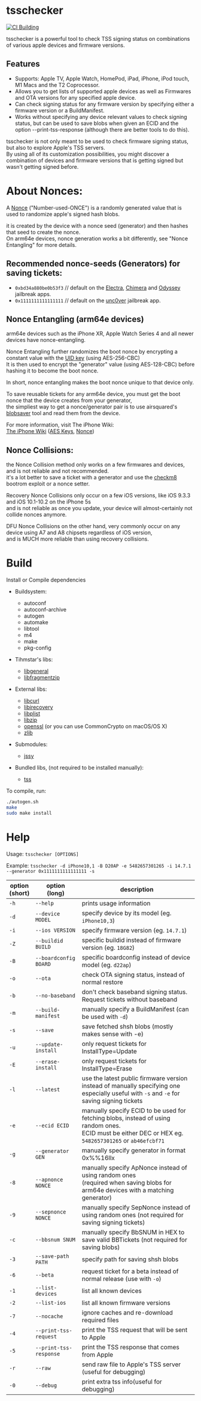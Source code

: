 # tsschecker
[![CI Building](https://img.shields.io/github/workflow/status/1Conan/tsschecker/Build%20%26%20Release/main?style=for-the-badge)](https://github.com/1Conan/tsschecker/actions)

tsschecker is a powerful tool to check TSS signing status on combinations of various apple devices and firmware versions.

## Features  
* Supports: Apple TV, Apple Watch, HomePod, iPad, iPhone, iPod touch, M1 Macs and the T2 Coprocessor.
* Allows you to get lists of supported apple devices as well as Firmwares and OTA versions for any specified apple device.
* Can check signing status for any firmware version by specifying either a firmware version or a BuildManifest.
* Works without specifying any device relevant values to check signing status, but can be used to save blobs when given an ECID and the option --print-tss-response (although there are better tools to do this).

tsschecker is not only meant to be used to check firmware signing status, but also to explore Apple's TSS servers.<br/>
By using all of its customization possibilities, you might discover a combination of devices and firmware versions that is getting signed but wasn't getting signed before. 

# About Nonces:
A [Nonce](https://wikipedia.org/wiki/Cryptographic_nonce) ("Number-used-ONCE") is a randomly generated value that is used to randomize apple's signed hash blobs.

it is created by the device with a nonce seed (generator) and then hashes that seed to create the nonce.<br/>On arm64e devices, nonce generation works a bit differently, see "Nonce Entangling" for more details.

## Recommended nonce-seeds (Generators) for saving tickets:
* `0xbd34a880be0b53f3` // default on the [Electra](https://coolstar.org/electra/), [Chimera](https://chimera.coolstar.org/) and [Odyssey](https://theodyssey.dev/) jailbreak apps.
* `0x1111111111111111` // default on the [unc0ver](https://unc0ver.dev) jailbreak app.

## Nonce Entangling (arm64e devices)
arm64e devices such as the iPhone XR, Apple Watch Series 4 and all newer devices have nonce-entangling.

Nonce Entangling further randomizes the boot nonce by encrypting a constant value with the [UID key](https://www.theiphonewiki.com/wiki/UID_key) (using AES-256-CBC)<br/>It is then used to encrypt the "generator" value (using AES-128-CBC) before hashing it to become the boot nonce.

In short, nonce entangling makes the boot nonce unique to that device only.

To save reusable tickets for any arm64e device, you must get the boot nonce that the device creates from your generator,<br/>
the simpliest way to get a nonce/generator pair is to use airsquared's [blobsaver](https://github.com/airsquared/blobsaver) tool and read them from the device.

For more information, visit The iPhone Wiki:<br/>
[The iPhone Wiki](https://www.theiphonewiki.com/) ([AES Keys](https://theiphonewiki.com/wiki/AES_Keys), [Nonce](https://theiphonewiki.com/wiki/Nonce))

## Nonce Collisions:

the Nonce Collision method only works on a few firmwares and devices, and is not reliable and not recommended.<br/>it's a lot better to save a ticket with a generator and use the [checkm8](https://github.com/axi0mx/ipwndfu) bootrom exploit or a nonce setter.

Recovery Nonce Collisions only occur on a few iOS versions, like iOS 9.3.3 and iOS 10.1-10.2 on the iPhone 5s<br/>and is not reliable as once you update, your device will almost-certainly not collide nonces anymore.

DFU Nonce Collisions on the other hand, very commonly occur on any device using A7 and A8 chipsets regardless of iOS version,<br/> and is MUCH more reliable than using recovery collisions.

# Build
Install or Compile dependencies

* Buildsystem:
  * autoconf
  * autoconf-archive
  * autogen
  * automake
  * libtool
  * m4
  * make
  * pkg-config

* Tihmstar's libs:
  * [libgeneral](https://github.com/tihmstar/libgeneral)
  * [libfragmentzip](https://github.com/tihmstar/libfragmentzip)

* External libs:
  * [libcurl](https://curl.haxx.se/libcurl/)
  * [libirecovery](https://github.com/libimobiledevice/libirecovery)
  * [libplist](https://github.com/libimobiledevice/libplist)
  * [libzip](https://libzip.org/)
  * [openssl](https://www.openssl.org/) (or you can use CommonCrypto on macOS/OS X)
  * [zlib](https://zlib.net/)
  
* Submodules:
  * [jssy](https://github.com/tihmstar/jssy)
  
* Bundled libs, (not required to be installed manually):
  * [tss](https://github.com/libimobiledevice)

To compile, run:

```bash
./autogen.sh
make
sudo make install
```

# Help  
Usage: `tsschecker [OPTIONS]`

Example: `tsschecker -d iPhone10,1 -B D20AP -e 5482657301265 -i 14.7.1 --generator 0x1111111111111111 -s`

| option<br/>(short) | option<br/>(long) | description |
|-------|-------------------------|--------------------|
| `-h`  | `--help`                | prints usage information |
| `-d`  | `--device MODEL`        | specify device by its model (eg. `iPhone10,3`) |
| `-i`  | `--ios VERSION`         | specify firmware version (eg. `14.7.1`) |
| `-Z`  | `--buildid BUILD`       | specific buildid instead of firmware version (eg. `18G82`) |
| `-B`  | `--boardconfig BOARD`   | specific boardconfig instead of device model (eg. `d22ap`) |
| `-o`  | `--ota`                 | check OTA signing status, instead of normal restore |
| `-b`  | `--no-baseband`         | don't check baseband signing status. Request tickets without baseband |
| `-m`  | `--build-manifest`      | manually specify a BuildManifest (can be used with `-d`) |
| `-s`  | `--save`                | save fetched shsh blobs (mostly makes sense with -e) |
| `-u`  | `--update-install`      | only request tickets for InstallType=Update |
| `-E`  | `--erase-install`       | only request tickets for InstallType=Erase |
| `-l`  | `--latest`              | use the latest public firmware version instead of manually specifying one<br/>especially useful with `-s` and `-e` for saving signing tickets |
| `-e`  | `--ecid ECID`           | manually specify ECID to be used for fetching blobs, instead of using random ones.<br/>ECID must be either DEC or HEX eg. `5482657301265` or `ab46efcbf71` |
| `-g`  | `--generator GEN`       | manually specify generator in format 0x%%16llx |
| `-8`  | `--apnonce NONCE`       | manually specify ApNonce instead of using random ones<br/>(required when saving blobs for arm64e devices with a matching generator) |
| `-9`  | `--sepnonce NONCE`      | manually specify SepNonce instead of using random ones (not required for saving signing tickets) |
| `-c`  | `--bbsnum SNUM`         | manually specify BbSNUM in HEX to save valid BBTickets (not required for saving blobs) |
| `-3`  | `--save-path PATH`      | specify path for saving shsh blobs |
| `-6`  | `--beta`                | request ticket for a beta instead of normal release (use with `-o`) |
| `-1`  | `--list-devices`        | list all known devices |
| `-2`  | `--list-ios`            | list all known firmware versions |
| `-7`  | `--nocache`             | ignore caches and re-download required files |
| `-4`  | `--print-tss-request`   | print the TSS request that will be sent to Apple |
| `-5`  | `--print-tss-response`  | print the TSS response that comes from Apple |
| `-r`  | `--raw`                 | send raw file to Apple's TSS server (useful for debugging) |
| `-0`  | `--debug`               | print extra tss info(useful for debugging) |
